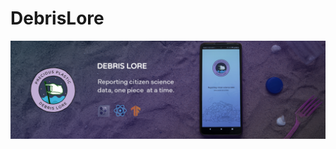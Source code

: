 # DebrisLore
![Github project support asset](https://github.com/DianaMGalindo/DebrisLore/blob/main/Resources/Github_support_asset_v3.png)

